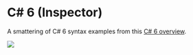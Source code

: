 C# 6 (Inspector)
=========

A smattering of C# 6 syntax examples from this
[C# 6 overview](https://developer.xamarin.com/guides/cross-platform/advanced/csharp_six/).

![](Screenshots/csharp6-inspector.png)
